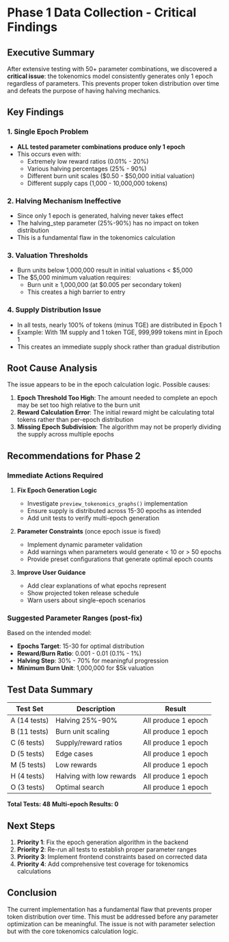 # Phase 1 Data Collection - Critical Findings

## Executive Summary

After extensive testing with 50+ parameter combinations, we discovered a **critical issue**: the tokenomics model consistently generates only 1 epoch regardless of parameters. This prevents proper token distribution over time and defeats the purpose of having halving mechanics.

## Key Findings

### 1. Single Epoch Problem
- **ALL tested parameter combinations produce only 1 epoch**
- This occurs even with:
  - Extremely low reward ratios (0.01% - 20%)
  - Various halving percentages (25% - 90%)
  - Different burn unit scales ($0.50 - $50,000 initial valuation)
  - Different supply caps (1,000 - 10,000,000 tokens)

### 2. Halving Mechanism Ineffective
- Since only 1 epoch is generated, halving never takes effect
- The halving_step parameter (25%-90%) has no impact on token distribution
- This is a fundamental flaw in the tokenomics calculation

### 3. Valuation Thresholds
- Burn units below 1,000,000 result in initial valuations < $5,000
- The $5,000 minimum valuation requires:
  - Burn unit ≥ 1,000,000 (at $0.005 per secondary token)
  - This creates a high barrier to entry

### 4. Supply Distribution Issue
- In all tests, nearly 100% of tokens (minus TGE) are distributed in Epoch 1
- Example: With 1M supply and 1 token TGE, 999,999 tokens mint in Epoch 1
- This creates an immediate supply shock rather than gradual distribution

## Root Cause Analysis

The issue appears to be in the epoch calculation logic. Possible causes:

1. **Epoch Threshold Too High**: The amount needed to complete an epoch may be set too high relative to the burn unit
2. **Reward Calculation Error**: The initial reward might be calculating total tokens rather than per-epoch distribution
3. **Missing Epoch Subdivision**: The algorithm may not be properly dividing the supply across multiple epochs

## Recommendations for Phase 2

### Immediate Actions Required

1. **Fix Epoch Generation Logic**
   - Investigate `preview_tokenomics_graphs()` implementation
   - Ensure supply is distributed across 15-30 epochs as intended
   - Add unit tests to verify multi-epoch generation

2. **Parameter Constraints** (once epoch issue is fixed)
   - Implement dynamic parameter validation
   - Add warnings when parameters would generate < 10 or > 50 epochs
   - Provide preset configurations that generate optimal epoch counts

3. **Improve User Guidance**
   - Add clear explanations of what epochs represent
   - Show projected token release schedule
   - Warn users about single-epoch scenarios

### Suggested Parameter Ranges (post-fix)

Based on the intended model:
- **Epochs Target**: 15-30 for optimal distribution
- **Reward/Burn Ratio**: 0.001 - 0.01 (0.1% - 1%)
- **Halving Step**: 30% - 70% for meaningful progression
- **Minimum Burn Unit**: 1,000,000 for $5k valuation

## Test Data Summary

| Test Set | Description | Result |
|----------|-------------|--------|
| A (14 tests) | Halving 25%-90% | All produce 1 epoch |
| B (11 tests) | Burn unit scaling | All produce 1 epoch |
| C (6 tests) | Supply/reward ratios | All produce 1 epoch |
| D (5 tests) | Edge cases | All produce 1 epoch |
| M (5 tests) | Low rewards | All produce 1 epoch |
| H (4 tests) | Halving with low rewards | All produce 1 epoch |
| O (3 tests) | Optimal search | All produce 1 epoch |

**Total Tests: 48**
**Multi-epoch Results: 0**

## Next Steps

1. **Priority 1**: Fix the epoch generation algorithm in the backend
2. **Priority 2**: Re-run all tests to establish proper parameter ranges
3. **Priority 3**: Implement frontend constraints based on corrected data
4. **Priority 4**: Add comprehensive test coverage for tokenomics calculations

## Conclusion

The current implementation has a fundamental flaw that prevents proper token distribution over time. This must be addressed before any parameter optimization can be meaningful. The issue is not with parameter selection but with the core tokenomics calculation logic.